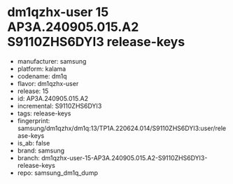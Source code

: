 # dm1qzhx-user 15 AP3A.240905.015.A2 S9110ZHS6DYI3 release-keys
- manufacturer: samsung
- platform: kalama
- codename: dm1q
- flavor: dm1qzhx-user
- release: 15
- id: AP3A.240905.015.A2
- incremental: S9110ZHS6DYI3
- tags: release-keys
- fingerprint: samsung/dm1qzhx/dm1q:13/TP1A.220624.014/S9110ZHS6DYI3:user/release-keys
- is_ab: false
- brand: samsung
- branch: dm1qzhx-user-15-AP3A.240905.015.A2-S9110ZHS6DYI3-release-keys
- repo: samsung_dm1q_dump

